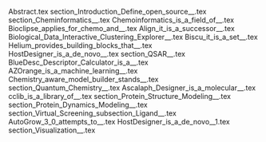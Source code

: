 Abstract.tex
section_Introduction_Define_open_source__.tex
section_Cheminformatics__.tex
Chemoinformatics_is_a_field_of__.tex
Bioclipse_applies_for_chemo_and__.tex
Align_it_is_a_successor__.tex
Biological_Data_Interactive_Clustering_Explorer__.tex
Biscu_it_is_a_set__.tex
Helium_provides_building_blocks_that__.tex
HostDesigner_is_a_de_novo__.tex
section_QSAR__.tex
BlueDesc_Descriptor_Calculator_is_a__.tex
AZOrange_is_a_machine_learning__.tex
Chemistry_aware_model_builder_stands__.tex
section_Quantum_Chemistry__.tex
Ascalaph_Designer_is_a_molecular__.tex
cclib_is_a_library_of__.tex
section_Protein_Structure_Modeling__.tex
section_Protein_Dynamics_Modeling__.tex
section_Virtual_Screening_subsection_Ligand__.tex
AutoGrow_3_0_attempts_to__.tex
HostDesigner_is_a_de_novo__1.tex
section_Visualization__.tex